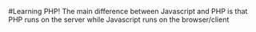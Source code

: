 #Learning PHP!
The main difference between Javascript and PHP is that PHP runs on the server while Javascript runs on the browser/client